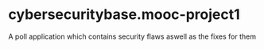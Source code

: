 # cybersecuritybase.mooc-project1
A poll application which contains security flaws aswell as the fixes for them
